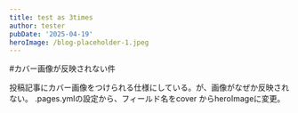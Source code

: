 ```yaml
---
title: test as 3times
author: tester
pubDate: '2025-04-19'
heroImage: /blog-placeholder-1.jpeg
---
```

#カバー画像が反映されない件

投稿記事にカバー画像をつけられる仕様にしている。が、画像がなぜか反映されない。
.pages.ymlの設定から、フィールド名をcover からheroImageに変更。